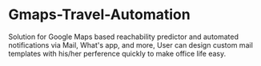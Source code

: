 # Gmaps-Travel-Automation
Solution for Google Maps based reachability predictor and automated notifications via Mail, What's app, and more, User can design custom mail templates with his/her perference quickly to make office life easy. 
